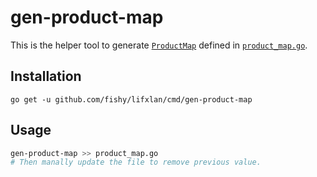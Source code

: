 # gen-product-map

This is the helper tool to generate
[`ProductMap`](https://pkg.go.dev/github.com/fishy/lifxlan#pkg-variables)
defined in
[`product_map.go`](https://github.com/fishy/lifxlan/blob/master/product_map.go).

## Installation

```
go get -u github.com/fishy/lifxlan/cmd/gen-product-map
```

## Usage

```sh
gen-product-map >> product_map.go
# Then manally update the file to remove previous value.
```

